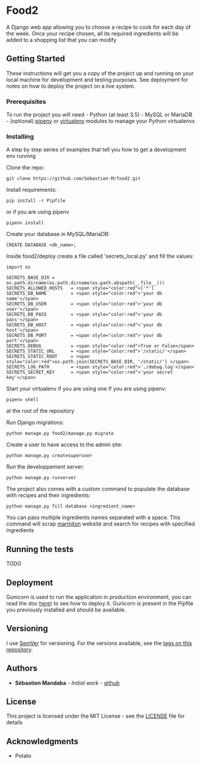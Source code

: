 
# Food2 
  
A Django web app allowing you to choose a recipe to cook for each day of the week.
Once your recipe chosen, all its required ingredients will be added to a shopping list that you can modify
  
## Getting Started  
  
These instructions will get you a copy of the project up and running on your local machine for development and testing purposes. See deployment for notes on how to deploy the project on a live system.  
  
### Prerequisites  
  
To run the project you will need
    - Python (at least 3.5)
    - MySQL or MariaDB
    - (optional) [pipenv](https://docs.pipenv.org/en/latest/) or [virtualenv](https://virtualenv.pypa.io/en/latest/) modules to manage your Python virtualenvs
  
### Installing  
  
A step by step series of examples that tell you how to get a development env running  
  
Clone the repo:
```
git clone https://github.com/Sebastien-M/food2.git
```  
  
Install requirements:
```
pip install -r Pipfile
```  
or if you are using pipenv
```
pipenv install
```

Create your database in MySQL/MariaDB:
```
CREATE DATABASE <db_name>;
```

Inside food2/deploy create a file called 'secrets_local.py' and fill the values:
```
import os  
  
SECRETS_BASE_DIR = os.path.dirname(os.path.dirname(os.path.abspath(__file__)))  
SECRETS_ALLOWED_HOSTS 	= <span style="color:red">['*']  
SECRETS_DB_NAME 		= <span style="color:red">'your db name'</span>
SECRETS_DB_USER 		= <span style="color:red">'your db user'</span>  
SECRETS_DB_PASS 		= <span style="color:red">'your db pass'</span>  
SECRETS_DB_HOST 		= <span style="color:red">'your db host'</span>
SECRETS_DB_PORT 		= <span style="color:red">'your db port'</span>
SECRETS_DEBUG 			= <span style="color:red">True or False</span>
SECRETS_STATIC_URL 		= <span style="color:red">'/static/'</span>  
SECRETS_STATIC_ROOT 	= <span style="color:red">os.path.join(SECRETS_BASE_DIR, '/static/') </span> 
SECRETS_LOG_PATH 		= <span style="color:red">'./debug.log'</span> 
SECRETS_SECRET_KEY 		= <span style="color:red">'your secret key'</span>
```

Start your virtualenv if you are using one
If you are using pipenv:
```
pipenv shell
``` 
at the root of the repository

Run Django migrations:
```
python manage.py food2/manage.py migrate
```

Create a user to have access to the admin site:
```
python manage.py createsuperuser
```

Run the developpement server:
```
python manage.py runserver
```

The project also comes with a custom command to populate the database with recipes and their ingredients:
```
python manage.py fill database <ingredient_name>
```
You can pass multiple ingredients names separated with a space.
This command will scrap [marmiton](https://marmiton.org) website and search for recipes with specified ingredients

## Running the tests

TODO


## Deployment

  Gunicorn is used to run the application in production environment, you can read the doc [here](https://gunicorn.org/#deployment)) to see how to deploy it.
  Gunicorn is present in the Pipfile you previously installed and should be available.

## Versioning

I use [SemVer](http://semver.org/) for versioning. For the versions available, see the [tags on this repository](https://github.com/Sebastien-M/food2/releases).

## Authors

* **Sébastien Mandaba** - *Initial work* - [github](https://github.com/Sebastien-M)

## License

This project is licensed under the MIT License - see the [LICENSE](LICENSE) file for details

## Acknowledgments

* Potato
